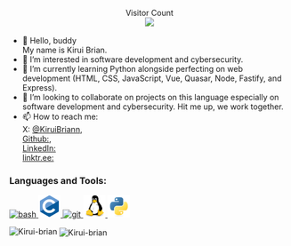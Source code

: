 
<p align="center"> 
  Visitor Count<br>
  <img src="https://profile-counter.glitch.me/Kirui-brian/count.svg" />
</p>

- 👋 Hello, buddy<br>
   My name is Kirui Brian.
- 👀 I’m interested in software development and cybersecurity.
- 🌱 I’m currently learning Python alongside perfecting on web development (HTML, CSS, JavaScript, Vue, Quasar, Node, Fastify, and Express).
- 💞️ I’m looking to collaborate on projects on this language especially on software development and cybersecurity. Hit me up, we work together.
- 📫 How to reach me: <br>
X: [@KiruiBriann](https://x.com/KiruiBriann), <br>
[Github:](https://github.com/Kirui-brian), <br>
[LinkedIn:](https://www.linkedin.com/in/kibet-brian/) <br>
[linktr.ee:](https://linktr.ee/kiru.i)

<!---
Kirui-brian/Kirui-brian is a ✨ special ✨ repository because its `README.md` (this file) appears on your GitHub profile.
You can click the Preview link to take a look at your changes.
--->
<h3 align="left">Languages and Tools:</h3>
<p align="left"> <a href="https://www.gnu.org/software/bash/" target="_blank" rel="noreferrer"> <img src="https://www.vectorlogo.zone/logos/gnu_bash/gnu_bash-icon.svg" alt="bash" width="40" height="40"/> </a> <a href="https://www.cprogramming.com/" target="_blank" rel="noreferrer"> <img src="https://raw.githubusercontent.com/devicons/devicon/master/icons/c/c-original.svg" alt="c" width="40" height="40"/> </a> <a href="https://git-scm.com/" target="_blank" rel="noreferrer"> <img src="https://www.vectorlogo.zone/logos/git-scm/git-scm-icon.svg" alt="git" width="40" height="40"/> </a> <a href="https://www.linux.org/" target="_blank" rel="noreferrer"> <img src="https://raw.githubusercontent.com/devicons/devicon/master/icons/linux/linux-original.svg" alt="linux" width="40" height="40"/> </a> <a href="https://www.python.org" target="_blank" rel="noreferrer"> <img src="https://raw.githubusercontent.com/devicons/devicon/master/icons/python/python-original.svg" alt="python" width="40" height="40"/> </a> </p>

<p><img align="left" src="https://github-readme-stats.vercel.app/api/top-langs?username=Kirui-brian&show_icons=true&locale=en&layout=compact" alt="Kirui-brian" /></p>

<p>&nbsp;<img align="center" src="https://github-readme-stats.vercel.app/api?username=Kirui-brian&show_icons=true&locale=en" alt="Kirui-brian" /></p>
